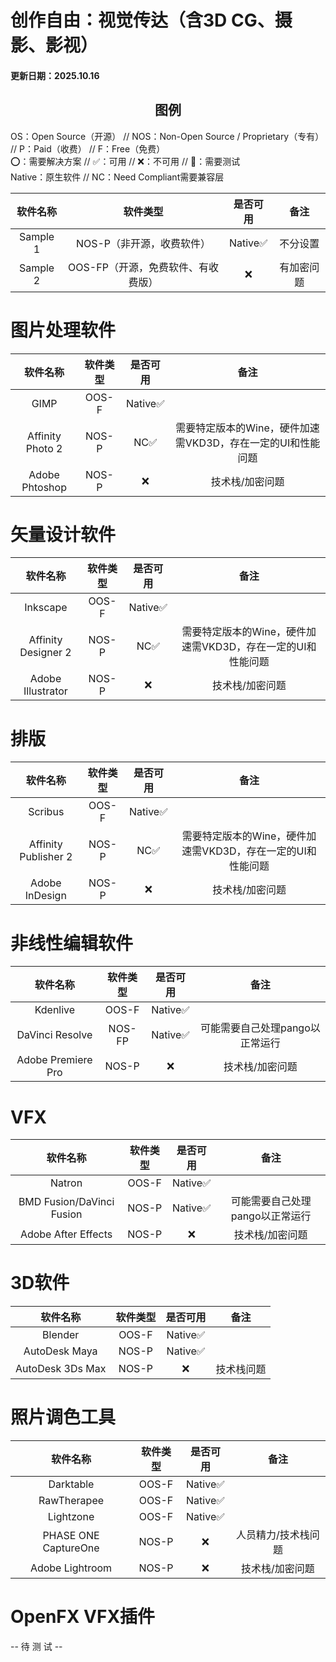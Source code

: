 # 创作自由：视觉传达（含3D CG、摄影、影视）
#### 更新日期：2025.10.16

## <center>图例</center>

OS：Open Source（开源） // NOS：Non-Open Source / Proprietary（专有） // P：Paid（收费） // F：Free（免费）<br>
⭕：需要解决方案 // ✅：可用 // ❌：不可用 // 🔧：需要测试<br>
Native：原生软件 // NC：Need Compliant需要兼容层<br>

| 软件名称 | 软件类型 | 是否可用 | 备注 |
| :-----: | :-----: | :-----: | :-----: |
| Sample 1 | NOS-P（非开源，收费软件） | Native✅ | 不分设置 |
| Sample 2 | OOS-FP（开源，免费软件、有收费版） | ❌ | 有加密问题 |

# 图片处理软件

| 软件名称 | 软件类型 | 是否可用 | 备注 |
| :-----: | :-----: | :-----: | :-----: |
| GIMP | OOS-F | Native✅ |  |
| Affinity Photo 2 | NOS-P | NC✅ | 需要特定版本的Wine，硬件加速需VKD3D，存在一定的UI和性能问题 |
| Adobe Phtoshop | NOS-P | ❌ | 技术栈/加密问题 |

# 矢量设计软件

| 软件名称 | 软件类型 | 是否可用 | 备注 |
| :-----: | :-----: | :-----: | :-----: |
| Inkscape | OOS-F | Native✅ |  |
| Affinity Designer 2 | NOS-P | NC✅ | 需要特定版本的Wine，硬件加速需VKD3D，存在一定的UI和性能问题 |
| Adobe Illustrator | NOS-P | ❌ | 技术栈/加密问题 | 

# 排版

| 软件名称 | 软件类型 | 是否可用 | 备注 |
| :-----: | :-----: | :-----: | :-----: |
| Scribus | OOS-F | Native✅ |  |
| Affinity Publisher 2 | NOS-P | NC✅ | 需要特定版本的Wine，硬件加速需VKD3D，存在一定的UI和性能问题 |
| Adobe InDesign | NOS-P | ❌ | 技术栈/加密问题 | 

# 非线性编辑软件

| 软件名称 | 软件类型 | 是否可用 | 备注 |
| :-----: | :-----: | :-----: | :-----: |
| Kdenlive | OOS-F | Native✅ |  |
| DaVinci Resolve | NOS-FP | Native✅ | 可能需要自己处理pango以正常运行 |
| Adobe Premiere Pro | NOS-P | ❌ | 技术栈/加密问题 | 

# VFX

| 软件名称 | 软件类型 | 是否可用 | 备注 |
| :-----: | :-----: | :-----: | :-----: |
| Natron | OOS-F | Native✅ |  | |
| BMD Fusion/DaVinci Fusion | NOS-P | Native✅ | 可能需要自己处理pango以正常运行 |
| Adobe After Effects | NOS-P | ❌ | 技术栈/加密问题 | 

# 3D软件

| 软件名称 | 软件类型 | 是否可用 | 备注 |
| :-----: | :-----: | :-----: | :-----: |
| Blender | OOS-F | Native✅ |  |
| AutoDesk Maya | NOS-P | Native✅ | |
| AutoDesk 3Ds Max | NOS-P | ❌ | 技术栈问题 | 


# 照片调色工具

| 软件名称 | 软件类型 | 是否可用 | 备注 |
| :-----: | :-----: | :-----: | :-----: |
| Darktable | OOS-F | Native✅ | |
| RawTherapee | OOS-F | Native✅ | |
| Lightzone | OOS-F | Native✅ | |
| PHASE ONE CaptureOne | NOS-P | ❌ | 人员精力/技术栈问题 | 
| Adobe Lightroom | NOS-P | ❌ | 技术栈/加密问题 | 

# OpenFX VFX插件
-- 待 测 试 --

